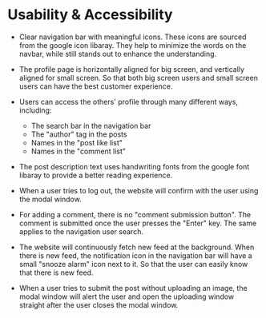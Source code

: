 # Usability & Accessibility

* Clear navigation bar with meaningful icons. These icons are sourced from the google icon libaray. They help to minimize the words on the navbar, while still stands out to enhance the understanding. 

* The profile page is horizontally aligned for big screen, and vertically aligned for small screen. So that both big screen users and small screen users can have the best customer experience. 

* Users can access the others' profile through many different ways, including: 
    * The search bar in the navigation bar 
    * The "author" tag in the posts  
    * Names in the "post like list" 
    * Names in the "comment list"  

* The post description text uses handwriting fonts from the google font libaray to provide a better reading experience. 

* When a user tries to log out, the website will confirm with the user using the modal window. 

* For adding a comment, there is no "comment submission button". The comment is submitted once the user presses the "Enter" key. The same applies to the navigation user search. 

* The website will continuously fetch new feed at the background. When there is new feed, the notification icon in the navigation bar will have a small "snooze alarm" icon next to it. So that the user can easily know that there is new feed. 

* When a user tries to submit the post without uploading an image, the modal window will alert the user and open the uploading window straight after the user closes the modal window. 

